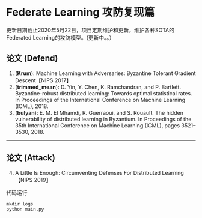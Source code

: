 
# Federate Learning 攻防复现篇

更新日期截止2020年5月22日，项目定期维护和更新，维护各种SOTA的Federated Learning的攻防模型。(更新中。。）

## 论文 (Defend)


1. (**Krum**): Machine Learning with Adversaries:
Byzantine Tolerant Gradient Descent【NIPS 2017】
2. (**trimmed_mean**): D. Yin, Y. Chen, K. Ramchandran, and P. Bartlett. Byzantine-robust distributed learning:
Towards optimal statistical rates. In Proceedings of the International Conference on Machine Learning (ICML), 2018.
3. (**bulyan**): E. M. El Mhamdi, R. Guerraoui, and S. Rouault. The hidden vulnerability of distributed learning in Byzantium. In Proceedings of the 35th International Conference on Machine Learning (ICML), pages 3521–3530, 2018.

 -------
## 论文 (Attack)

4. A Little Is Enough: Circumventing Defenses For Distributed Learning【NIPS 2019】




代码运行
```
mkdir logs
python main.py

```


